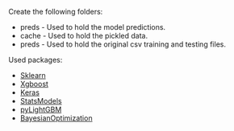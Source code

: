 Create the following folders:
* preds - Used to hold the model predictions.
* cache - Used to hold the pickled data.
* preds - Used to hold the original csv training and testing files.

Used packages:
* [Sklearn](http://scikit-learn.org/)
* [Xgboost](https://xgboost.readthedocs.io/)
* [Keras](https://keras.io/)
* [StatsModels](http://statsmodels.sourceforge.net/)
* [pyLightGBM](https://github.com/ArdalanM/pyLightGBM)
* [BayesianOptimization](https://github.com/fmfn/BayesianOptimization)
